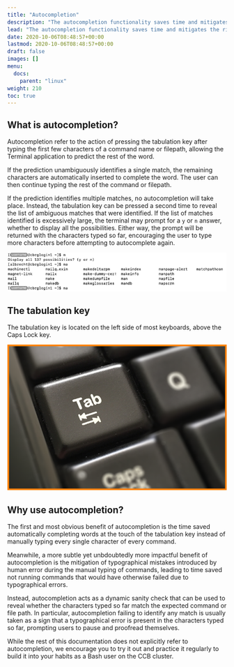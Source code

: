 ```yaml
---
title: "Autocompletion"
description: "The autocompletion functionality saves time and mitigates the risk of typographical errors."
lead: "The autocompletion functionality saves time and mitigates the risk of typographical errors."
date: 2020-10-06T08:48:57+00:00
lastmod: 2020-10-06T08:48:57+00:00
draft: false
images: []
menu:
  docs:
    parent: "linux"
weight: 210
toc: true
---
```


## What is autocompletion?

Autocompletion refer to the action of pressing the tabulation key after typing
the first few characters of a command name or filepath, allowing the Terminal
application to predict the rest of the word.

If the prediction unambiguously identifies a single match, the remaining characters
are automatically inserted to complete the word.
The user can then continue typing the rest of the command or filepath.

If the prediction identifies multiple matches, no autocompletion will take place.
Instead, the tabulation key can be pressed a second time to reveal the list
of ambiguous matches that were identified.
If the list of matches identified is excessively large, the terminal
may prompt for a `y` or `n` answer, whether to display all the possibilities.
Either way, the prompt will be returned with the characters typed so far,
encouraging the user to type more characters before attempting to autocomplete
again.

![Autocompleting the 'man' command.](autocomplete-man.png)

## The tabulation key

The tabulation key is located on the left side of most keyboards,
above the Caps Lock key.

![The tabulation key.](tab.png)
<!-- Source: https://skillforge.com/rename-files-fast-with-the-tab-key/ (Google search)  -->

## Why use autocompletion?

The first and most obvious benefit of autocompletion is the time saved automatically
completing words at the touch of the tabulation key instead of manually typing
every single character of every command.

Meanwhile, a more subtle yet unbdoubtedly more impactful benefit of autocompletion is
the mitigation of typographical mistakes introduced by human error during the manual
typing of commands, leading to time saved not running commands that would have otherwise
failed due to typographical errors.

Instead, autocompletion acts as a dynamic sanity check that can be used to reveal whether
the characters typed so far match the expected command or file path.
In particular, autocompletion failing to identify any match is usually taken as a sign
that a typographical error is present in the characters typed so far, prompting users
to pause and proofread themselves.

While the rest of this documentation does not explicitly refer to autocompletion,
we encourage you to try it out and practice it regularly to build it into your habits
as a Bash user on the CCB cluster.

<!-- Link definitions -->
